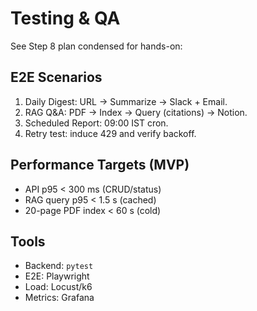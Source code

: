 # Testing & QA
See Step 8 plan condensed for hands-on:

## E2E Scenarios
1) Daily Digest: URL → Summarize → Slack + Email.
2) RAG Q&A: PDF → Index → Query (citations) → Notion.
3) Scheduled Report: 09:00 IST cron.
4) Retry test: induce 429 and verify backoff.

## Performance Targets (MVP)
- API p95 < 300 ms (CRUD/status)
- RAG query p95 < 1.5 s (cached)
- 20-page PDF index < 60 s (cold)

## Tools
- Backend: `pytest`
- E2E: Playwright
- Load: Locust/k6
- Metrics: Grafana
